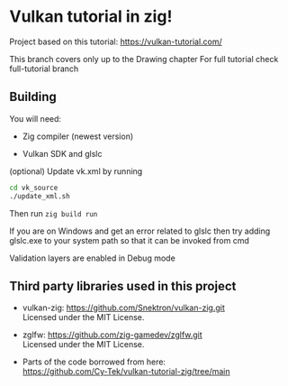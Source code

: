 # Vulkan tutorial in zig!

Project based on this tutorial: https://vulkan-tutorial.com/

This branch covers only up to the Drawing chapter
For full tutorial check full-tutorial branch

## Building

You will need:

* Zig compiler (newest version)

* Vulkan SDK and glslc <br>

(optional) Update vk.xml by running 
```bash
cd vk_source
./update_xml.sh
```

Then run `zig build run`

If you are on Windows and get an error related to glslc then try adding glslc.exe to your system path so that it can be invoked from cmd

Validation layers are enabled in Debug mode

## Third party libraries used in this project

* vulkan-zig: https://github.com/Snektron/vulkan-zig.git <br>
Licensed under the MIT License.


* zglfw: https://github.com/zig-gamedev/zglfw.git <br>
Licensed under the MIT License.


* Parts of the code borrowed from here: <br>
https://github.com/Cy-Tek/vulkan-tutorial-zig/tree/main


